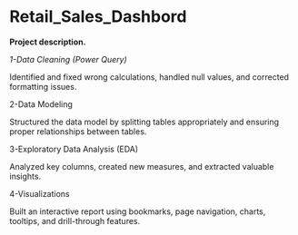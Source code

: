 # Retail_Sales_Dashbord
**Project description.**

*1-Data Cleaning (Power Query)*

Identified and fixed wrong calculations, handled null values, and corrected formatting issues.

2-Data Modeling

Structured the data model by splitting tables appropriately and ensuring proper relationships between tables.

3-Exploratory Data Analysis (EDA)

Analyzed key columns, created new measures, and extracted valuable insights.

4-Visualizations

Built an interactive report using bookmarks, page navigation, charts, tooltips, and drill-through features.
